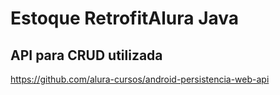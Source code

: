 # Estoque RetrofitAlura Java

## API para CRUD utilizada
https://github.com/alura-cursos/android-persistencia-web-api
